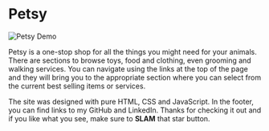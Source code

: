 # Petsy

![Petsy Demo](https://gph.is/g/ZdbbvDw)

Petsy is a one-stop shop for all the things you might need for your animals. There are sections to browse toys, food and clothing, even grooming and walking services. You can navigate using the links at the top of the page and they will bring you to the appropriate section where you can select from the current best selling items or services.

The site was designed with pure HTML, CSS and JavaScript. In the footer, you can find links to my GitHub and LinkedIn. Thanks for checking it out and if you like what you see, make sure to **SLAM** that star button.

